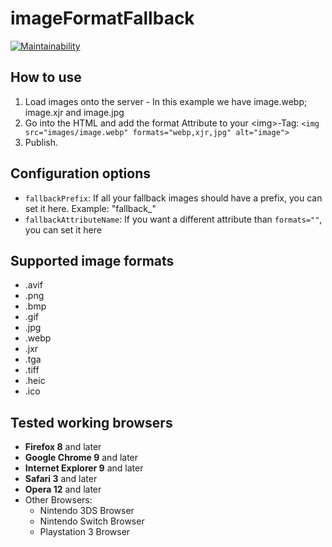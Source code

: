 # imageFormatFallback

[![Maintainability](https://api.codeclimate.com/v1/badges/aa22de4f505fb1a98063/maintainability)](https://codeclimate.com/github/Maingron/imageFormatFallback.js/maintainability)

## How to use
1. Load images onto the server - In this example we have image.webp; image.xjr and image.jpg
2. Go into the HTML and add the format Attribute to your \<img\>-Tag: `<img src="images/image.webp" formats="webp,xjr,jpg" alt="image">`
3. Publish.

## Configuration options
- `fallbackPrefix`: If all your fallback images should have a prefix, you can set it here. Example: "fallback_"
- `fallbackAttributeName`: If you want a different attribute than `formats=""`, you can set it here

## Supported image formats
- .avif
- .png
- .bmp
- .gif
- .jpg
- .webp
- .jxr
- .tga
- .tiff
- .heic
- .ico

## Tested working browsers
- **Firefox 8** and later
- **Google Chrome 9** and later
- **Internet Explorer 9** and later
- **Safari 3** and later
- **Opera 12** and later
- Other Browsers:
    - Nintendo 3DS Browser
    - Nintendo Switch Browser
    - Playstation 3 Browser